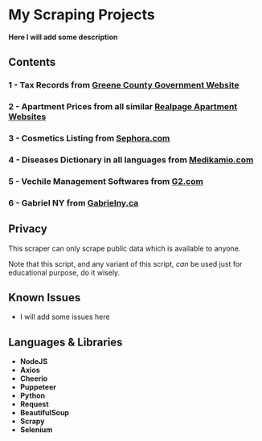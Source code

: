 # My Scraping Projects

**Here I will add some description**

## Contents

### 1 - Tax Records from [Greene County Government Website](https://greenecountymo.gov/collector/search/results.php)
### 2 - Apartment Prices from all similar [Realpage Apartment Websites](https://www.estatesateastriverside.com/Floor-plans.aspx)
### 3 - Cosmetics Listing from [Sephora.com](https://sephora.com)
### 4 - Diseases Dictionary in all languages from [Medikamio.com](http://medikamio.com/)
### 5 - Vechile Management Softwares from [G2.com](http://g2.com/)
### 6 - Gabriel NY from [Gabrielny.ca](http://gabrielny.ca/)

## Privacy

This scraper can only scrape public data which is available to anyone.

Note that this script, and any variant of this script, *can* be used just for educational purpose, do it wisely.

## Known Issues

* I will add some issues here

## Languages & Libraries

* **NodeJS**
* **Axios**
* **Cheerio**
* **Puppeteer**
* **Python**
* **Request**
* **BeautifulSoup**
* **Scrapy**
* **Selenium**
